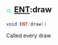 ## ![client](../../.gitbook/assets/client.png) [ENT](https://iaswiki.rawr.dev/readme/ent):draw

```lua
void ENT:draw()
```

Called every draw
